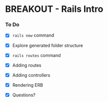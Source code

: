 # BREAKOUT - Rails Intro

### To Do
* [x] `rails new` command
* [x] Explore generated folder structure
* [x] `rails routes` command
* [x] Adding routes
* [x] Adding controllers
* [x] Rendering ERB
* [x] Questions?


































